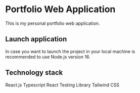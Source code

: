 # Portfolio Web Application

This is my personal portfolio web application.

## Launch application

In case you want to launch the project in your local machine is recommended to use Node.js version 16.

## Technology stack

React.js
Typescript
React Testing Library
Tailwind CSS
